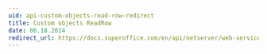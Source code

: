 ```yaml
---
uid: api-custom-objects-read-row-redirect
title: Custom objects ReadRow
date: 06.18.2024
redirect_url: https://docs.superoffice.com/en/api/netserver/web-services/howto/custom-objects/rest-get-custom-object-row.html
---
```


